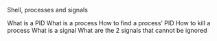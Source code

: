 Shell, processes and signals

What is a PID
What is a process
How to find a process’ PID
How to kill a process
What is a signal
What are the 2 signals that cannot be ignored
